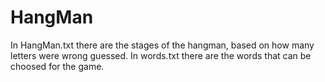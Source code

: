 # HangMan
In HangMan.txt there are the stages of the hangman, based on how many letters were wrong guessed.
In words.txt there are the words that can be choosed for the game.
